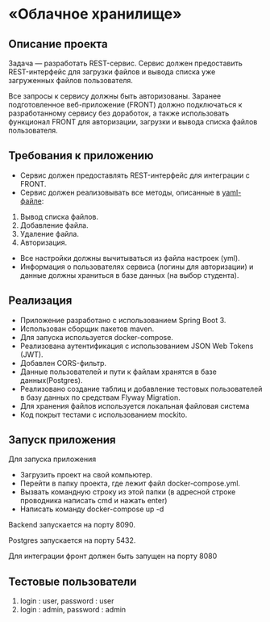 # «Облачное хранилище»
## Описание проекта
Задача — разработать REST-сервис. Сервис должен предоставить REST-интерфейс для загрузки файлов и вывода списка уже загруженных файлов пользователя.

Все запросы к сервису должны быть авторизованы. Заранее подготовленное веб-приложение (FRONT) должно подключаться к разработанному сервису без доработок, а также использовать функционал FRONT для авторизации, загрузки и вывода списка файлов пользователя.

## Требования к приложению
- Сервис должен предоставлять REST-интерфейс для интеграции с FRONT.
- Сервис должен реализовывать все методы, описанные в [yaml-файле](https://github.com/netology-code/jd-homeworks/blob/master/diploma/CloudServiceSpecification.yaml):
1. Вывод списка файлов.
2. Добавление файла.
3. Удаление файла.
4. Авторизация.
- Все настройки должны вычитываться из файла настроек (yml).
- Информация о пользователях сервиса (логины для авторизации) и данные должны храниться в базе данных (на выбор студента).
## Реализация
- Приложение разработано с использованием Spring Boot 3.
- Использован сборщик пакетов maven.
- Для запуска используется docker-compose.
- Реализована аутентификация с использованием JSON Web Tokens (JWT).
- Добавлен CORS-фильтр.
- Данные пользователей и пути к файлам хранятся в базе данных(Postgres).
- Реализовано создание таблиц и добавление тестовых пользователей в базу данных по средствам Flyway Migration.
- Для хранения файлов используется локальная файловая система
- Код покрыт тестами с использованием mockito.

## Запуск приложения
Для запуска приложения
- Загрузить проект на свой компьютер.
- Перейти в папку проекта, где лежит файл docker-compose.yml.
- Вызвать командную строку из этой папки (в адресной строке проводника написать cmd и нажать enter)
- Написать команду docker-compose up -d

Backend запускается на порту 8090.

Postgres запускается на порту 5432.

Для интеграции фронт должен быть запущен на порту 8080

## Тестовые пользователи
1. login : user, password : user
2. login : admin, password : admin

